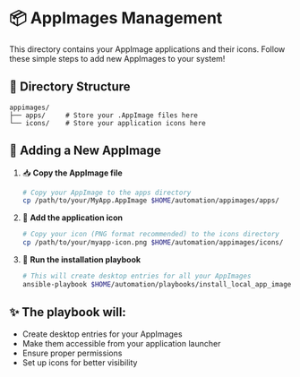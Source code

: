 # 📦 AppImages Management

This directory contains your AppImage applications and their icons. Follow these simple steps to add new AppImages to your system!

## 📝 Directory Structure

```
appimages/
├── apps/     # Store your .AppImage files here
└── icons/    # Store your application icons here
```

## 🚀 Adding a New AppImage

1. 📥 **Copy the AppImage file**
   ```bash
   # Copy your AppImage to the apps directory
   cp /path/to/your/MyApp.AppImage $HOME/automation/appimages/apps/
   ```

2. 🎨 **Add the application icon**
   ```bash
   # Copy your icon (PNG format recommended) to the icons directory
   cp /path/to/your/myapp-icon.png $HOME/automation/appimages/icons/
   ```

3. 🔄 **Run the installation playbook**
   ```bash
   # This will create desktop entries for all your AppImages
   ansible-playbook $HOME/automation/playbooks/install_local_app_images.yaml
   ```

## ✨ The playbook will:
- Create desktop entries for your AppImages
- Make them accessible from your application launcher
- Ensure proper permissions
- Set up icons for better visibility
